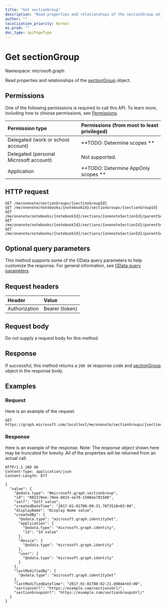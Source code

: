 ```yaml
---
title: "Get sectionGroup"
description: "Read properties and relationships of the sectionGroup object."
author: ""
localization_priority: Normal
ms.prod: ""
doc_type: apiPageType
---
```


# Get sectionGroup

Namespace: microsoft.graph

Read properties and relationships of the [sectionGroup](../resources/sectiongroup.md) object.

## Permissions
One of the following permissions is required to call this API. To learn more, including how to choose permissions, see [Permissions](/concepts/permissions-reference.md).

|Permission type|Permissions (from most to least privileged)|
|:---|:---|
|Delegated (work or school account)|**TODO: Determine scopes **|
|Delegated (personal Microsoft account)|Not supported.|
|Application|**TODO: Determine AppOnly scopes **|

## HTTP request
<!-- {
  "blockType": "ignored"
}
-->
``` http
GET /me/onenote/sectionGroups/{sectionGroupId}
GET /me/onenote/notebooks/{notebookId}/sectionGroups/{sectionGroupId}
GET /me/onenote/notebooks/{notebookId}/sections/{onenoteSectionId}/parentSectionGroup
GET /me/onenote/notebooks/{notebookId}/sections/{onenoteSectionId}/parentSectionGroup/parentSectionGroup
GET /me/onenote/notebooks/{notebookId}/sections/{onenoteSectionId}/parentSectionGroup/sectionGroups/{sectionGroupId}
```

## Optional query parameters
This method supports some of the OData query parameters to help customize the response. For general information, see [OData query parameters](/graph/query-parameters).

## Request headers
|Header|Value|
|:---|:---|
|Authorization|Bearer {token}|

## Request body
Do not supply a request body for this method.

## Response
If successful, this method returns a `200 OK` response code and [sectionGroup](../resources/sectiongroup.md) object in the response body.

## Examples

### Request
Here is an example of the request.
<!-- {
  "blockType": "request",
  "name": "get_sectiongroup"
}
-->
``` http
GET https://graph.microsoft.com/localtest/me/onenote/sectionGroups/{sectionGroupId}
```

### Response
Here is an example of the response. Note: The response object shown here may be truncated for brevity. All of the properties will be returned from an actual call.
<!-- {
  "blockType": "response",
  "truncated": true,
  "@odata.type": "microsoft.graph.sectionGroup"
}
-->
``` http
HTTP/1.1 200 OK
Content-Type: application/json
Content-Length: 877

{
  "value": {
    "@odata.type": "#microsoft.graph.sectionGroup",
    "id": "881570ee-70ee-8815-ee70-1588ee701588",
    "self": "Self value",
    "createdDateTime": "2017-01-01T00:00:31.7073518+03:00",
    "displayName": "Display Name value",
    "createdBy": {
      "@odata.type": "microsoft.graph.identitySet",
      "application": {
        "@odata.type": "microsoft.graph.identity",
        "id": "Id value"
      },
      "device": {
        "@odata.type": "microsoft.graph.identity"
      },
      "user": {
        "@odata.type": "microsoft.graph.identity"
      }
    },
    "lastModifiedBy": {
      "@odata.type": "microsoft.graph.identitySet"
    },
    "lastModifiedDateTime": "2017-01-01T00:02:21.89044+03:00",
    "sectionsUrl": "https://example.com/sectionsUrl/",
    "sectionGroupsUrl": "https://example.com/sectionGroupsUrl/"
  }
}
```


